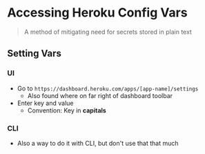 # Accessing Heroku Config Vars
>A method of mitigating need for secrets stored in plain text

## Setting Vars
### UI
* Go to `https://dashboard.heroku.com/apps/[app-name]/settings`
  * Also found where on far right of dashboard toolbar
* Enter key and value
  * Convention: Key in **capitals**

### CLI
* Also a way to do it with CLI, but don't use that that much
